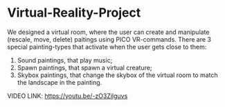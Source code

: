 # Virtual-Reality-Project
We designed a virtual room, where the user can create and manipulate (rescale, move, delete) paitings using PICO VR-commands.
There are 3 special painting-types that activate when the user gets close to them: 
1) Sound paintings, that play music;
2) Spawn paintings, that spawn a virtual creature;
3) Skybox paintings, that change the skybox of the virtual room to match the landscape in the painting.

VIDEO LINK: https://youtu.be/-zO3Zilguvs
